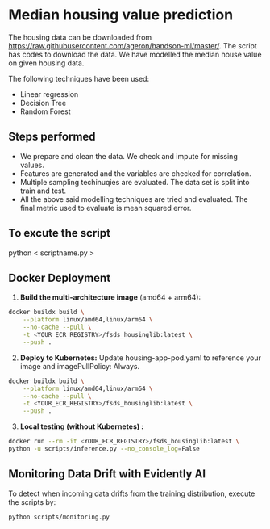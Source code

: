 # Median housing value prediction

The housing data can be downloaded from https://raw.githubusercontent.com/ageron/handson-ml/master/. The script has codes to download the data. We have modelled the median house value on given housing data.

The following techniques have been used:

 - Linear regression
 - Decision Tree
 - Random Forest

## Steps performed
 - We prepare and clean the data. We check and impute for missing values.
 - Features are generated and the variables are checked for correlation.
 - Multiple sampling techinuqies are evaluated. The data set is split into train and test.
 - All the above said modelling techniques are tried and evaluated. The final metric used to evaluate is mean squared error.

## To excute the script
python < scriptname.py >

## Docker Deployment

1. **Build the multi-architecture image** (amd64 + arm64):
```bash
docker buildx build \
    --platform linux/amd64,linux/arm64 \
    --no-cache --pull \
    -t <YOUR_ECR_REGISTRY>/fsds_housinglib:latest \
    --push .
```

2. **Deploy to Kubernetes:**
Update housing-app-pod.yaml to reference your image and imagePullPolicy: Always.

```bash
docker buildx build \
    --platform linux/amd64,linux/arm64 \
    --no-cache --pull \
    -t <YOUR_ECR_REGISTRY>/fsds_housinglib:latest \
    --push .
```
3. **Local testing (without Kubernetes) :**
```bash
docker run --rm -it <YOUR_ECR_REGISTRY>/fsds_housinglib:latest \
python -u scripts/inference.py --no_console_log=False
```
## Monitoring Data Drift with Evidently AI
To detect when incoming data drifts from the training distribution, execute the scripts by:
```bash
python scripts/monitoring.py
```